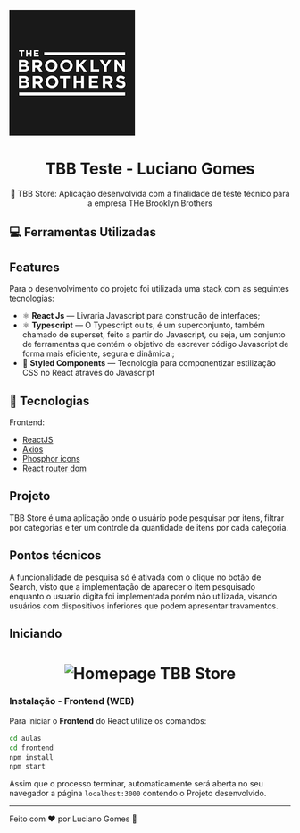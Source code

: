 ![The Brooklyn Brothers logo](https://raw.githubusercontent.com/devlcgomes/test-the-brooklyn-brothers-frontend/main/src/assets/tbb.png)

<h1 align="center"> TBB Teste - Luciano Gomes </h1>
<p align="center"> 🚀 TBB Store: Aplicação desenvolvida com a finalidade de teste técnico para a empresa THe Brooklyn Brothers
 </p>

## :computer: Ferramentas Utilizadas

## Features

Para o desenvolvimento do projeto foi utilizada uma stack com as seguintes tecnologias:

- ⚛️ **React Js** — Livraria Javascript para construção de interfaces;
- ⚛️ **Typescript** — O Typescript ou ts, é um superconjunto, também chamado de superset, feito a partir do Javascript, ou seja, um conjunto de ferramentas que contém o objetivo de escrever código Javascript de forma mais eficiente, segura e dinâmica.;
- 💅 **Styled Components** — Tecnologia para componentizar estilização CSS no React através do Javascript

## 🚀 Tecnologias

Frontend:

- [ReactJS](https://pt-br.reactjs.org/)
- [Axios](https://github.com/axios/axios)
- [Phosphor icons](https://phosphoricons.com/)
- [React router dom](https://www.npmjs.com/package/react-router-dom)

## Projeto

TBB Store é uma aplicação onde o usuário pode pesquisar por itens, filtrar por categorias e ter um controle da quantidade de itens por cada categoria.

## Pontos técnicos

A funcionalidade de pesquisa só é ativada com o clique no botão de Search, visto que a implementação de aparecer o item pesquisado enquanto o usuario digita foi implementada porém não utilizada, visando usuários com dispositivos inferiores que podem apresentar travamentos.

## Iniciando

<h1 align="center"><img align="center" src="./github_assets/frontend_home.png" alt="Homepage TBB Store" width="700"></img></h1>

### Instalação - Frontend (WEB)

Para iniciar o **Frontend** do React utilize os comandos:

```bash
cd aulas
cd frontend
npm install
npm start
```

Assim que o processo terminar, automaticamente será aberta no seu navegador a página `localhost:3000` contendo o Projeto desenvolvido.

---

Feito com ♥ por Luciano Gomes 👋
